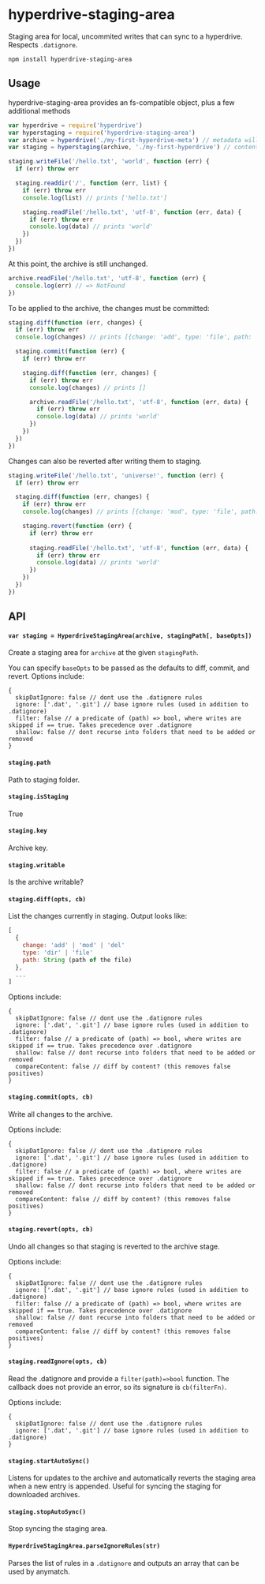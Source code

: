 # hyperdrive-staging-area

Staging area for local, uncommited writes that can sync to a hyperdrive. Respects `.datignore`.

```
npm install hyperdrive-staging-area
```

## Usage

hyperdrive-staging-area provides an fs-compatible object, plus a few additional methods

```js
var hyperdrive = require('hyperdrive')
var hyperstaging = require('hyperdrive-staging-area')
var archive = hyperdrive('./my-first-hyperdrive-meta') // metadata will be stored in this folder
var staging = hyperstaging(archive, './my-first-hyperdrive') // content will be stored in this folder

staging.writeFile('/hello.txt', 'world', function (err) {
  if (err) throw err

  staging.readdir('/', function (err, list) {
    if (err) throw err
    console.log(list) // prints ['hello.txt']

    staging.readFile('/hello.txt', 'utf-8', function (err, data) {
      if (err) throw err
      console.log(data) // prints 'world'
    })
  })
})
```

At this point, the archive is still unchanged.

```js
archive.readFile('/hello.txt', 'utf-8', function (err) {
  console.log(err) // => NotFound
})
```

To be applied to the archive, the changes must be committed:

```js
staging.diff(function (err, changes) {
  if (err) throw err
  console.log(changes) // prints [{change: 'add', type: 'file', path: '/hello.txt'}]

  staging.commit(function (err) {
    if (err) throw err

    staging.diff(function (err, changes) {
      if (err) throw err
      console.log(changes) // prints []

      archive.readFile('/hello.txt', 'utf-8', function (err, data) {
        if (err) throw err
        console.log(data) // prints 'world'
      })
    })
  })
})
```

Changes can also be reverted after writing them to staging.

```js
staging.writeFile('/hello.txt', 'universe!', function (err) {
  if (err) throw err

  staging.diff(function (err, changes) {
    if (err) throw err
    console.log(changes) // prints [{change: 'mod', type: 'file', path: '/hello.txt'}]

    staging.revert(function (err) {
      if (err) throw err
      
      staging.readFile('/hello.txt', 'utf-8', function (err, data) {
        if (err) throw err
        console.log(data) // prints 'world'
      })
    })
  })
})
```

## API

#### `var staging = HyperdriveStagingArea(archive, stagingPath[, baseOpts])`

Create a staging area for `archive` at the given `stagingPath`.

You can specify `baseOpts` to be passed as the defaults to diff, commit, and revert. Options include:

```
{
  skipDatIgnore: false // dont use the .datignore rules
  ignore: ['.dat', '.git'] // base ignore rules (used in addition to .datignore)
  filter: false // a predicate of (path) => bool, where writes are skipped if == true. Takes precedence over .datignore
  shallow: false // dont recurse into folders that need to be added or removed
}
```

#### `staging.path`

Path to staging folder.

#### `staging.isStaging`

True

#### `staging.key`

Archive key.

#### `staging.writable`

Is the archive writable?

#### `staging.diff(opts, cb)`

List the changes currently in staging. Output looks like:

```js
[
  {
    change: 'add' | 'mod' | 'del'
    type: 'dir' | 'file'
    path: String (path of the file)
  },
  ...
]
```

Options include:

```
{
  skipDatIgnore: false // dont use the .datignore rules
  ignore: ['.dat', '.git'] // base ignore rules (used in addition to .datignore)
  filter: false // a predicate of (path) => bool, where writes are skipped if == true. Takes precedence over .datignore
  shallow: false // dont recurse into folders that need to be added or removed
  compareContent: false // diff by content? (this removes false positives)
}
```

#### `staging.commit(opts, cb)`

Write all changes to the archive.

Options include:

```
{
  skipDatIgnore: false // dont use the .datignore rules
  ignore: ['.dat', '.git'] // base ignore rules (used in addition to .datignore)
  filter: false // a predicate of (path) => bool, where writes are skipped if == true. Takes precedence over .datignore
  shallow: false // dont recurse into folders that need to be added or removed
  compareContent: false // diff by content? (this removes false positives)
}
```

#### `staging.revert(opts, cb)`

Undo all changes so that staging is reverted to the archive stage.

Options include:

```
{
  skipDatIgnore: false // dont use the .datignore rules
  ignore: ['.dat', '.git'] // base ignore rules (used in addition to .datignore)
  filter: false // a predicate of (path) => bool, where writes are skipped if == true. Takes precedence over .datignore
  shallow: false // dont recurse into folders that need to be added or removed
  compareContent: false // diff by content? (this removes false positives)
}
```

#### `staging.readIgnore(opts, cb)`

Read the .datignore and provide a `filter(path)=>bool` function. The callback does not provide an error, so its signature is `cb(filterFn)`.

Options include:

```
{
  skipDatIgnore: false // dont use the .datignore rules
  ignore: ['.dat', '.git'] // base ignore rules (used in addition to .datignore)
}
```

#### `staging.startAutoSync()`

Listens for updates to the archive and automatically reverts the staging area when a new entry is appended. Useful for syncing the staging for downloaded archives.

#### `staging.stopAutoSync()`

Stop syncing the staging area.

#### `HyperdriveStagingArea.parseIgnoreRules(str)`

Parses the list of rules in a `.datignore` and outputs an array that can be used by anymatch.
